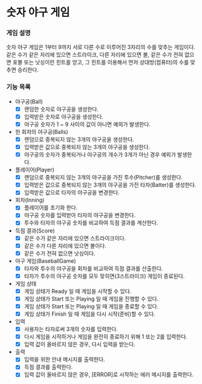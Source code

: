 # 숫자 야구 게임

### 게임 설명

숫자 야구 게임은 1부터 9까지 서로 다른 수로 이루어진 3자리의 수를 맞추는 게임이다. 같은 수가 같은 자리에 있으면 스트라이크, 다른 자리에 있으면 볼, 같은 수가 전혀 없으면 포볼 또는 낫싱이란 힌트를 얻고,
그 힌트를 이용해서 먼저 상대방(컴퓨터)의 수를 맞추면 승리한다.

### 기능 목록

* 야구공(Ball)
    - [x] 랜덤한 숫자로 야구공을 생성한다.
    - [x] 입력받은 숫자로 야구공을 생성한다.
    - [x] 야구공 숫자가 1 ~ 9 사이의 값이 아니면 예외가 발생한다.

* 한 회차의 야구공(Balls)
    - [x] 랜덤으로 중복되지 않는 3개의 야구공을 생성한다.
    - [x] 입력받은 값으로 중복되지 않는 3개의 야구공을 생성한다.
    - [x] 야구공의 숫자가 중복되거나 야구공의 개수가 3개가 아닌 경우 예외가 발생한다.

* 플레이어(Player)
    - [x] 랜덤으로 중복되지 않는 3개의 야구공을 가진 투수(Pitcher)를 생성한다.
    - [x] 입력받은 값으로 중복되지 않는 3개의 야구공을 가진 타자(Batter)를 생성한다.
    - [x] 입력받은 값으로 타자의 야구공을 변경한다.

* 회차(Inning)
    - [x] 플레이어를 초기화 한다.
    - [x] 야구공 숫자를 입력받아 타자의 야구공을 변경한다.
    - [x] 투수와 타자의 야구공 숫자를 비교하여 득점 결과를 계산한다.

* 득점 결과(Score)
    - [x] 같은 수가 같은 자리에 있으면 스트라이크이다.
    - [x] 같은 수가 다른 자리에 있으면 볼이다.
    - [x] 같은 수가 전혀 없으면 낫싱이다.

* 야구 게임(BaseballGame)
    - [x] 타자와 투수의 야구공을 회차를 비교하여 득점 결과를 산출한다.
    - [x] 타자가 투수의 야구공 숫자를 모두 맞히면(3스트라이크) 게임이 종료된다.

* 게임 상태
    - [x] 게임 상태가 Ready 일 때 게임을 시작할 수 있다.
    - [x] 게임 상태가 Start 또는 Playing 일 때 게임을 진행할 수 있다.
    - [x] 게임 상태가 Start 또는 Playing 일 때 게임을 종료할 수 있다.
    - [x] 게임 상태가 Finish 일 때 게임을 다시 시작(준비)할 수 있다.

* 입력
    - [x] 사용자는 타자로써 3개의 숫자를 입력한다.
    - [x] 다시 게임을 시작하거나 게임을 완전히 종료하기 위해 1 또는 2를 입력한다.
    - [x] 입력 값이 올바르지 않은 경우, 다시 입력을 받는다.

* 출력
    - [x] 입력을 위한 안내 메시지를 출력한다.
    - [x] 득점 결과를 출력한다.
    - [x] 입력 값이 올바르지 않은 경우, [ERROR]로 시작하는 에러 메시지를 출력한다.
